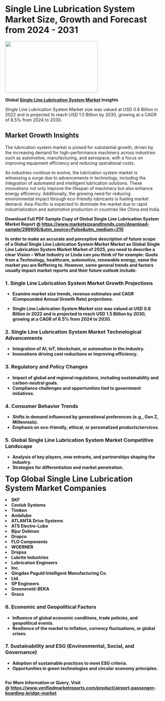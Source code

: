 <H1>Single Line Lubrication System Market Size, Growth and Forecast from 2024 - 2031</H1><img class="aligncenter size-medium wp-image-584254" src="https://thirdeyenews.in/wp-content/uploads/2024/09/Global-Market-Research-300x168.jpeg" alt="" width="300" height="168" /><p><strong>Global&nbsp;<a href="https://www.marketsizeandtrends.com/download-sample/298606/&amp;utm_source=Pulse&amp;utm_medium=210">Single Line Lubrication System Market</a> Insights</strong></p><p>Single Line Lubrication System Market size was valued at USD 0.8 Billion in 2022 and is projected to reach USD 1.5 Billion by 2030, growing at a CAGR of 8.5% from 2024 to 2030.</p><p><h2>Market Growth Insights</h2> <p>The lubrication system market is poised for substantial growth, driven by the increasing demand for high-performance machinery across industries such as automotive, manufacturing, and aerospace, with a focus on improving equipment efficiency and reducing operational costs.</p> <p><strong></strong></p> <p>As industries continue to evolve, the lubrication system market is witnessing a surge due to advancements in technology, including the integration of automated and intelligent lubrication solutions. These innovations not only improve the lifespan of machinery but also enhance energy efficiency. Additionally, the growing need for reducing environmental impact through eco-friendly lubricants is fueling market demand. Asia-Pacific is expected to dominate the market due to rapid industrialization and automotive production in countries like China and India.</p> <p><strong></p><p><span class=""><strong>Download Full PDF Sample Copy of Global Single Line Lubrication System Market Report</strong> @ <a href="https://www.marketsizeandtrends.com/download-sample/298606/&amp;utm_source=Pulse&amp;utm_medium=210" target="_blank">https://www.marketsizeandtrends.com/download-sample/298606/&amp;utm_source=Pulse&amp;utm_medium=210</a></span></p><p>In order to make an accurate and perceptive description of future scope of a Global&nbsp;Single Line Lubrication System Market Market as Global&nbsp;Single Line Lubrication System Market Market of 2025, you need to describe a clear Vision &ndash; What Industry or Linda can you think of for example: Quote from a Technology, healthcare, automotive, renewable energy, name the market you are Reffering to. However, some general trends and factors usually impact market reports and their future outlook include:</p><h3>1.&nbsp;<strong>Single Line Lubrication System Market Growth Projections</strong></h3><ul><li>Examine market size trends, revenue estimates and CAGR (Compounded Annual Growth Rate) projections.</li><li><p>Single Line Lubrication System Market size was valued at USD 0.8 Billion in 2022 and is projected to reach USD 1.5 Billion by 2030, growing at a CAGR of 8.5% from 2024 to 2030.</p></li></ul><h3>2.&nbsp;<strong>Single Line Lubrication System Market Technological Advancements</strong></h3><ul><li>Integration of AI, IoT, blockchain, or automation in the industry.</li><li>Innovations driving cost reductions or improving efficiency.</li></ul><h3>3.&nbsp;<strong>Regulatory and Policy Changes</strong></h3><ul><li>Impact of global and regional regulations, including sustainability and carbon-neutral goals.</li><li>Compliance challenges and opportunities tied to government initiatives.</li></ul><h3>4.&nbsp;<strong>Consumer Behavior Trends</strong></h3><ul><li>Shifts in demand influenced by generational preferences (e.g., Gen Z, Millennials).</li><li>Emphasis on eco-friendly, ethical, or personalized products/services.</li></ul><h3>5.&nbsp;<strong>Global Single Line Lubrication System Market Competitive Landscape</strong></h3><ul><li>Analysis of key players, new entrants, and partnerships shaping the industry.</li><li>Strategies for differentiation and market penetration.</li></ul><p data-pm-slice="1 1 []"><span style="color: inherit; font-family: inherit; font-size: 25px;">Top Global Single Line Lubrication System Market Companies</span></p><div class="" data-test-id=""><p><li>SKF</li><li> Cenlub Systems</li><li> Timken</li><li> Ambilube</li><li> ATLANTA Drive Systems</li><li> ATS Electro-Lube</li><li> Bijur Delimon</li><li> Dropco</li><li> FLO Components</li><li> WOERNER</li><li> Dropsa</li><li> Lubrite Industries</li><li> Lubrication Engineers</li><li> Inc.</li><li> Qingdao Paguld Intelligent Manufacturing Co.</li><li> Ltd.</li><li> SP Engineers</li><li> Groeneveld-BEKA</li><li> Graco</li></p></div><h3>6.&nbsp;<strong>Economic and Geopolitical Factors</strong></h3><ul><li>Influence of global economic conditions, trade policies, and geopolitical events.</li><li>Resilience of the market to inflation, currency fluctuations, or global crises.</li></ul><h3>7.&nbsp;<strong>Sustainability and ESG (Environmental, Social, and Governance)</strong></h3><ul><li>Adoption of sustainable practices to meet ESG criteria.</li><li>Opportunities in green technologies and circular economy principles.</li></ul><h2><strong style="font-size: 14px;">For More Information or Query, Visit @&nbsp;</strong><a style="background-color: #ffffff; font-size: 14px;" href="https://www.marketsizeandtrends.com/report/single-line-lubrication-system-market/" target="_blank">https://www.verifiedmarketreports.com/product/airport-passenger-boarding-bridge-market</a></h2>
